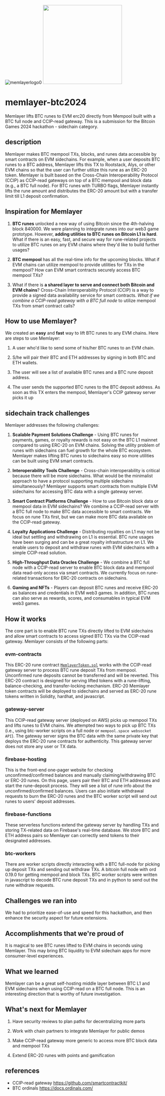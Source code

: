 

![memlayerlogo0](https://github.com/user-attachments/assets/5fb581af-dc9b-436c-9f72-898a2cd67455)
<img src=https://github.com/user-attachments/assets/b631e6df-2d0b-4f7e-be70-6241ec56742a height=256 />
# memlayer-btc2024
Memlayer lifts BTC runes to EVM erc20 directly from Mempool built with a BTC full node and CCIP-read gateway. This is a submission for the Bitcoin Games 2024 hackathon - sidechain category.

## description
Memlayer makes BTC mempool TXs, blocks, and runes data accessible by smart contracts on EVM sidechains. For example, when a user deposits BTC runes to a BTC address, Memlayer lifts this TX to Rootstack, Alys, or other EVM chains so that the user can further utilize this rune as an ERC-20 token. Memlayer is built based on the Cross-Chain Interoperability Protocol (CCIP) as CCIP-read gateways on top of a BTC mempool and block data (e.g., a BTC full node). For BTC runes with TURBO flags, Memlayer instantly lifts the rune amount and distributes the ERC-20 amount but with a transfer limit till L1 deposit confirmation.

## Inspiration for Memlayer
1. **BTC runes** unlocked a new way of using Bitcoin since the 4th-halving block 840000. We were planning to integrate runes into our web3 game prototype. However, **adding utilities to BTC runes on Bitcoin L1 is hard**. What if there is an easy, fast, and secure way for rune-related projects to utilize BTC runes on any EVM chains where they'd like to build further usages?

2. **BTC mempool** has all the real-time info for the upcoming blocks. What if EVM chains can utilize mempool to provide utilities for TXs in the mempool? How can EVM smart contracts securely access BTC mempool TXs?

3. What if there is **a shared layer to serve and connect both Bitcoin and EVM chains**? Cross-Chain Interoperability Protocol (CCIP) is a way to provide a signed data availability service for smart contracts. _What if we combine a CCIP-read gateway with a BTC full node_ to utilize mempool TXs from smart contract calls?

## How to use Memlayer?
We created an **easy** and **fast** way to lift BTC runes to any EVM chains. Here are steps to use Memlayer: 

1. A user who'd like to send some of his/her BTC runes to an EVM chain.

2. S/he will pair their BTC and ETH addresses by signing in both BTC and ETH wallets.

3. The user will see a list of available BTC runes and a BTC rune deposit address.

4. The user sends the supported BTC runes to the BTC deposit address. As soon as this TX enters the mempool, Memlayer's CCIP gateway server picks it up 

## sidechain track challenges
Memlayer addresses the following challenges:

1. **Scalable Payment Solutions Challenge** - Using BTC runes for payments, games, or royalty rewards is not easy on the BTC L1 mainnet compared to using ERC-20 on EVM chains. Solving the utility problem of runes with sidechains can fuel growth for the whole BTC ecosystem. Memlayer makes lifting BTC runes to sidechains easy so more utilities can be built using EVM smart contracts.

2. **Interoperability Tools Challenge** - Cross-chain interoperability is critical because there will be more sidechains. What would be the minimalist approach to have a protocol supporting multiple sidechains simultaneously? Memlayer supports smart contracts from multiple EVM sidechains for accessing BTC data with a single gateway server.

3. **Smart Contract Platforms Challenge** - How to use Bitcoin block data or mempool data in EVM sidechains? We combine a CCIP-read server with a BTC full node to make BTC data accessible to smart contracts. We focus on rune TXs first, but we can make more BTC data available on the CCIP-read gateway.

4. **Loyalty Applications Challenge** - Distributing royalties on L1 may not be ideal but settling and withdrawing on L1 is essential. BTC rune usages have been surging and can be a great royalty infrastructure on L1. We enable users to deposit and withdraw runes with EVM sidechains with a simple CCIP-read solution.

5. **High-Throughput Data Oracles Challenge** - We combine a BTC full node with a CCIP-read server to enable BTC block data and mempool data read-only access via smart contracts. We currently focus on rune-related transactions for ERC-20 contracts on sidechains.

6. **Gaming and NFTs** - Players can deposit BTC runes and receive ERC-20 as balances and credentials in EVM web3 games. In addition, BTC runes can also serve as rewards, scores, and consumables in typical EVM web3 games.

## How it works
The core part is to enable BTC rune TXs directly lifted to EVM sidechains and allow smart contracts to access signed BTC TXs via the CCIP-read gateway. Memlayer consists of the following parts: 

### evm-contracts
This ERC-20 rune contract [`MemlayerToken.sol`](https://github.com/memlayeronbtc/memlayer-btc2024/blob/main/evm-contracts/contracts/MemlayerToken.sol) works with the CCIP-read gateway server to process BTC rune deposit TXs from mempool. Unconfirmed rune deposits cannot be transferred and will be reverted. This ERC-20 contract is designed for serving lifted tokens with a rune-lifting, balance-checking, and transfer-locking mechanism. ERC-20 Memlayer token contracts will be deployed to sidechains and served as ERC-20 rune tokens written in Solidity, hardhat, and javascript.

### gateway-server
This CCIP-read gateway server (deployed on AWS) picks up mempool TXs and lifts runes to EVM chains. We attempted two ways to pick up BTC TXs (i.e., using btc-worker scripts on a full node or `mempool.space websocket API`). The gateway server signs the BTC data with the same private key that deploys the ERC-20 rune contracts for authenticity. This gateway server does not store any user or TX data.

### firebase-hosting
This is the front-end one-pager website for checking unconfirmed/confirmed balances and manually claiming/withdrawing BTC or ERC-20 runes. On this page, users pair their BTC and ETH addresses and start the rune-deposit process. They will see a list of rune info about the unconfirmed/confirmed balances. Users can also initiate withdrawal requests to burn the ERC-20 runes and the BTC worker script will send out runes to users' deposit addresses.

### firebase-functions
These serverless functions extend the gateway server by handling TXs and storing TX-related data on Firebase's real-time database. We store BTC and ETH address pairs so Memlayer can correctly send tokens to their designated addresses.

### btc-workers
There are worker scripts directly interacting with a BTC full-node for picking up deposit TXs and sending out withdraw TXs. A bitcoin full node with ord 0.19.0 for getting mempool and block TXs. BTC worker scripts were written in javascript to decode BTC rune deposit TXs and in python to send out the rune withdraw requests.

## Challenges we ran into
We had to prioritize ease-of-use and speed for this hackathon, and then enhance the security aspect for future extensions.

## Accomplishments that we're proud of
It is magical to see BTC runes lifted to EVM chains in seconds using Memlayer. This may bring BTC liquidity to EVM sidechain apps for more consumer-level experiences.

## What we learned
Memlayer can be a great self-hosting middle layer between BTC L1 and EVM sidechains when using CCIP-read on a BTC full node. This is an interesting direction that is worthy of future investigation.

## What's next for Memlayer
1. Have security reviews to plan paths for decentralizing more parts

2. Work with chain partners to integrate Memlayer for public demos

3. Make CCIP-read gateway more generic to access more BTC block data and mempool TXs

4. Extend ERC-20 runes with points and gamification

## references
- CCIP-read gateway https://github.com/smartcontractkit/
- BTC ordinals https://docs.ordinals.com/
